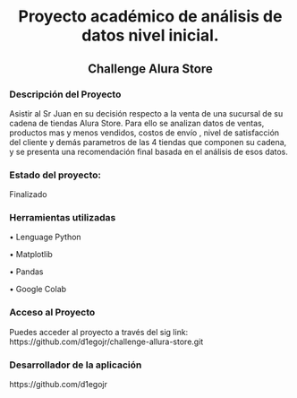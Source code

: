 <h1 align="center">Proyecto académico de análisis de datos nivel inicial.</h1>
<h2 align="center">Challenge Alura Store</h2>

<h3>Descripción del Proyecto</h3>
Asistir al Sr Juan en su decisión respecto a la venta de una sucursal de su cadena de tiendas Alura Store.
Para ello se analizan datos de ventas, productos mas  y menos vendidos, costos de envío , nivel de satisfacción del cliente y demás  parametros de las 4 tiendas que componen su cadena, y se presenta una recomendación final basada en el análisis de esos datos.

<h3>Estado del proyecto:</h3>
Finalizado

<h3>Herramientas utilizadas</h3>

•	Lenguage Python

•	Matplotlib

•	Pandas

•	Google Colab

<h3>Acceso al Proyecto</h3>
Puedes acceder al proyecto a través del sig link:
https://github.com/d1egojr/challenge-allura-store.git

<h3>Desarrollador de la aplicación</h3>
https://github.com/d1egojr

